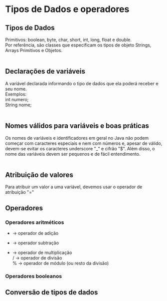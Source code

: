 # Tipos de Dados e operadores
## Tipos de Dados
Primitivos: boolean, byte, char, short, int, long, float e double.<br>
Por referência, são classes que especificam os tipos de objeto Strings, Arrays Primitivos e Objetos.<br><br>

## Declarações de variáveis
A variável declarada informando o tipo de dados que ela poderá receber e seu nome.<br>
Exemplos:<br>
int numero;<br>
String nome;<br><br>

##  Nomes válidos para variáveis e boas práticas 
Os nomes de variáveis e identificadores em geral no Java não podem começar com caracteres especiais e nem com números e, apesar de válido, devem-se evitar os caracteres underscore "_" e cifrão "$". Além disso, o nome das variáveis devem ser pequenos e de fácil entendimento.<br><br>

## Atribuição de valores
Para atribuir um valor a uma variável, devemos usar o operador de atribuição "="

## Operadores


### Operadores aritméticos
+ -> operador de adição<br>
- -> operador subtração<br>
* -> operador de multiplicação<br>
/ -> operador de divisão<br>
% -> operador de módulo (ou resto da divisão)<br>

### Operadores booleanos


## Conversão de tipos de dados
